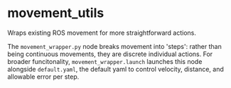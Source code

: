 # movement_utils

Wraps existing ROS movement for more straightforward actions.

The `movement_wrapper.py` node breaks movement into 'steps': rather
than being continuous movements, they are discrete individual actions.
For broader funcitonality, `movement_wrapper.launch` launches this
node alongside `default.yaml`, the default yaml to control velocity,
distance, and allowable error per step.
